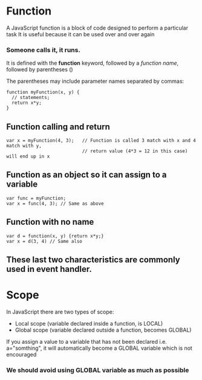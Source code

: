 # Function

A JavaScript function is a block of code designed to perform a particular task
It is useful because it can be used over and over again

### Someone calls it, it runs.

It is defined with the **function** keyword, followed by a _function name_, followed by parentheses ()

The parentheses may include parameter names separated by commas: 
```
function myFunction(x, y) {
  // statements;
  return x*y;
}
```

## Function calling and return
```
var x = myFunction(4, 3);   // Function is called 3 match with x and 4 match with y, 
                            // return value (4*3 = 12 in this case) will end up in x
```

## Function as an object so it can assign to a variable
```
var func = myFunction;
var x = func(4, 3); // Same as above
```

## Function with no name
```
var d = function(x, y) {return x*y;}
var x = d(3, 4) // Same also
```
## These last two characteristics are commonly used in event handler.

# Scope
In JavaScript there are two types of scope:
- Local scope (variable declared inside a function, is LOCAL)
- Global scope (variable declared outside a function, becomes GLOBAL)

 If you assign a value to a variable that has not been declared i.e. a="somthing", it will automatically become a GLOBAL variable which is not encouraged
### We should avoid using GLOBAL variable as much as possible
